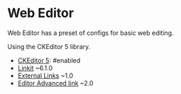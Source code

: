 # Web Editor

Web Editor has a preset of configs for basic web editing.

Using the CKEditor 5 library.

* [CKEditor 5](https://www.drupal.org/project/drupal/issues/3231364): #enabled
* [Linkit](https://www.drupal.org/project/linkit) ~6.1.0
* [External Links](https://www.drupal.org/project/extlink) ~1.0
* [Editor Advanced link](https://www.drupal.org/project/editor_advanced_link) ~2.0
